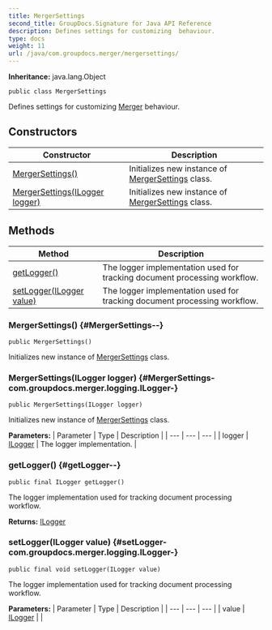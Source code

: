 ```yaml
---
title: MergerSettings
second_title: GroupDocs.Signature for Java API Reference
description: Defines settings for customizing  behaviour.
type: docs
weight: 11
url: /java/com.groupdocs.merger/mergersettings/
---
```

**Inheritance:**
java.lang.Object
```
public class MergerSettings
```

Defines settings for customizing [Merger](../../com.groupdocs.merger/merger) behaviour.
## Constructors

| Constructor | Description |
| --- | --- |
| [MergerSettings()](#MergerSettings--) | Initializes new instance of [MergerSettings](../../com.groupdocs.merger/mergersettings) class. |
| [MergerSettings(ILogger logger)](#MergerSettings-com.groupdocs.merger.logging.ILogger-) | Initializes new instance of [MergerSettings](../../com.groupdocs.merger/mergersettings) class. |
## Methods

| Method | Description |
| --- | --- |
| [getLogger()](#getLogger--) | The logger implementation used for tracking document processing workflow. |
| [setLogger(ILogger value)](#setLogger-com.groupdocs.merger.logging.ILogger-) | The logger implementation used for tracking document processing workflow. |
### MergerSettings() {#MergerSettings--}
```
public MergerSettings()
```


Initializes new instance of [MergerSettings](../../com.groupdocs.merger/mergersettings) class.

### MergerSettings(ILogger logger) {#MergerSettings-com.groupdocs.merger.logging.ILogger-}
```
public MergerSettings(ILogger logger)
```


Initializes new instance of [MergerSettings](../../com.groupdocs.merger/mergersettings) class.

**Parameters:**
| Parameter | Type | Description |
| --- | --- | --- |
| logger | [ILogger](../../com.groupdocs.merger.logging/ilogger) | The logger implementation. |

### getLogger() {#getLogger--}
```
public final ILogger getLogger()
```


The logger implementation used for tracking document processing workflow.

**Returns:**
[ILogger](../../com.groupdocs.merger.logging/ilogger)
### setLogger(ILogger value) {#setLogger-com.groupdocs.merger.logging.ILogger-}
```
public final void setLogger(ILogger value)
```


The logger implementation used for tracking document processing workflow.

**Parameters:**
| Parameter | Type | Description |
| --- | --- | --- |
| value | [ILogger](../../com.groupdocs.merger.logging/ilogger) |  |

